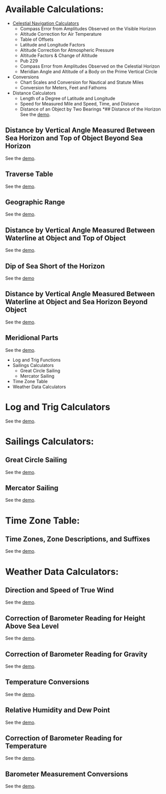 # Available Calculations:
* [Celestial Navigation Calculators](/celestial_navigation/)
  * Compass Error from Amplitudes Observed on the Visible Horizon
  * Altitude Correction for Air Temperature
  * Table of Offsets
  * Latitude and Longitude Factors
  * Altitude Correction for Atmospheric Pressure
  * Altitude Factors & Change of Altitude
  * Pub 229
  * Compass Error from Amplitudes Observed on the Celestial Horizon
  * Meridian Angle and Altitude of a Body on the Prime Vertical Circle
* Conversions
  * Chart Scales and Conversion for Nautical and Statute Miles
  * Conversion for Meters, Feet and Fathoms
* Distance Calculators
  * Length of a Degree of Latitude and Longitude
  * Speed for Measured Mile and Speed, Time, and Distance
  * Distance of an Object by Two Bearings
  *## Distance of the Horizon
See the [demo](https://youtu.be/A-7sw1veMqU).
## Distance by Vertical Angle Measured Between Sea Horizon and Top of Object Beyond Sea Horizon
See the [demo](https://youtu.be/Qt39PQWR2rs).
## Traverse Table
See the [demo](https://youtu.be/NhvFU_44el0).
## Geographic Range
See the [demo](https://youtu.be/E6BJIsth3JM).
## Distance by Vertical Angle Measured Between Waterline at Object and Top of Object
See the [demo](https://youtu.be/CN0XLSnrIu8).
## Dip of Sea Short of the Horizon
See the [demo](https://youtu.be/tJ-E9PD3lU4)
## Distance by Vertical Angle Measured Between Waterline at Object and Sea Horizon Beyond Object
See the [demo](https://youtu.be/GuVrzK4av3c).
## Meridional Parts
See the [demo](https://youtu.be/VlQwn6n5Gjc).

* Log and Trig Functions
* Sailings Calculators
  * Great Circle Sailing
  * Mercator Sailing
* Time Zone Table
* Weather Data Calculators


# Log and Trig Calculators
See the [demo](https://youtu.be/xDOYYTP6dqc).

# Sailings Calculators:
## Great Circle Sailing
See the [demo](https://youtu.be/L4_uaKiajoI).
## Mercator Sailing
See the [demo](https://youtu.be/63zdbKrL4EY).

# Time Zone Table:
## Time Zones, Zone Descriptions, and Suffixes
See the [demo](https://youtu.be/agpUt3IHioc).

# Weather Data Calculators:
## Direction and Speed of True Wind
See the [demo](https://youtu.be/W5_e7Eh9Fv0).
## Correction of Barometer Reading for Height Above Sea Level
See the [demo](https://youtu.be/8-C2ARD-o9o).
## Correction of Barometer Reading for Gravity
See the [demo](https://youtu.be/QxaQpa87PHo).
## Temperature Conversions
See the [demo](https://youtu.be/b_G0HsgX9Eo).
## Relative Humidity and Dew Point
See the [demo](https://youtu.be/EpoxTpM5ENc).
## Correction of Barometer Reading for Temperature
See the [demo](https://youtu.be/gpvMANx2BF0).
## Barometer Measurement Conversions
See the [demo](https://youtu.be/vWuMM30d0p4).
